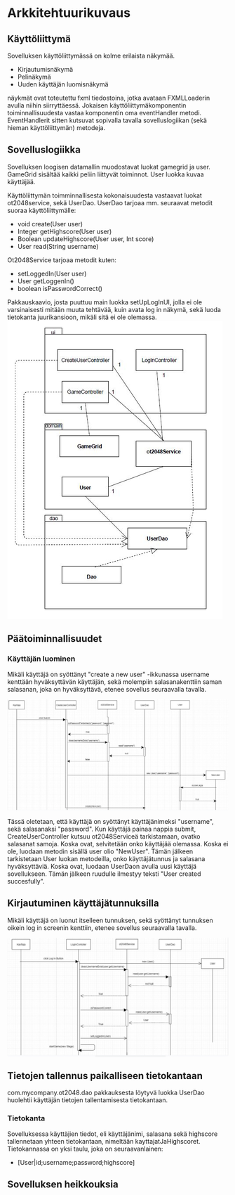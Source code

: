 # Arkkitehtuurikuvaus
## Käyttöliittymä
Sovelluksen käyttöliittymässä on kolme erilaista näkymää.
- Kirjautumisnäkymä
- Pelinäkymä
- Uuden käyttäjän luomisnäkymä

näykmät ovat toteutettu fxml tiedostoina, jotka avataan FXMLLoaderin avulla niihin siirryttäessä. Jokaisen käyttöliittymäkomponentin toiminnallisuudesta vastaa komponentin oma eventHandler metodi. EventHandlerit sitten kutsuvat sopivalla tavalla sovelluslogiikan (sekä hieman käyttöliittymän) metodeja.

## Sovelluslogiikka
Sovelluksen loogisen datamallin muodostavat luokat gamegrid ja user. GameGrid sisältää kaikki peliin liittyvät toiminnot. User luokka kuvaa käyttäjää.


Käyttöliittymän toimminnallisesta kokonaisuudesta vastaavat luokat ot2048service, sekä UserDao.
UserDao tarjoaa mm. seuraavat metodit suoraa käyttöliittymälle:

- void create(User user)
- Integer getHighscore(User user)
- Boolean updateHighscore(User user, Int score)
- User read(String username)



Ot2048Service tarjoaa metodit kuten:
- setLoggedIn(User user)
- User getLoggenIn()
- boolean isPasswordCorrect()








Pakkauskaavio, josta puuttuu main luokka setUpLogInUI, jolla ei ole varsinaisesti mitään muuta tehtävää, kuin avata log in näkymä, sekä luoda tietokanta juurikansioon, mikäli sitä ei ole olemassa.
<img src="https://github.com/lehtoneo/ot-harjoitustyo/blob/master/ot2048/dokumentaatio/kuvia/uusiPakkausKaavioKuva.JPG">

## Päätoiminnallisuudet

### Käyttäjän luominen

Mikäli käyttäjä on syöttänyt "create a new user" -ikkunassa username kenttään hyväksyttävän käyttäjän, sekä molempiin salasanakenttiin saman salasanan, joka on hyväksyttävä, etenee sovellus seuraavalla tavalla.


<img src="https://github.com/lehtoneo/ot-harjoitustyo/blob/master/ot2048/dokumentaatio/kuvia/ohtesekvenssiuusi.JPG">

 Tässä oletetaan, että käyttäjä on syöttänyt käyttäjänimeksi "username", sekä salasanaksi "password".
 Kun käyttäjä painaa nappia submit, CreateUserController kutsuu ot2048Serviceä tarkistamaan, ovatko salasanat samoja. Koska ovat, selvitetään onko käyttäjää olemassa. Koska ei ole, luodaan metodin sisällä user olio "NewUser". Tämän jälkeen tarkistetaan User luokan metodeilla, onko käyttäjätunnus ja salasana hyväksyttäviä. Koska ovat, luodaan UserDaon avulla uusi käyttäjä sovellukseen. Tämän jälkeen ruudulle ilmestyy teksti "User created succesfully".

## Kirjautuminen käyttäjätunnuksilla

Mikäli käyttäjä on luonut itselleen tunnuksen, sekä syöttänyt tunnuksen oikein log in screenin kenttiin, etenee sovellus seuraavalla tavalla.

<img src="https://github.com/lehtoneo/ot-harjoitustyo/blob/master/ot2048/dokumentaatio/kuvia/logInSekvenssi.JPG">

## Tietojen tallennus paikalliseen tietokantaan
com.mycompany.ot2048.dao pakkauksesta löytyvä luokka UserDao huolehtii käyttäjän tietojen tallentamisesta tietokantaan.

### Tietokanta

Sovelluksessa käyttäjien tiedot, eli käyttäjänimi, salasana sekä highscore tallennetaan yhteen tietokantaan, nimeltään kayttajatJaHighscoret. Tietokannassa on yksi taulu, joka on seuraavanlainen:
- [User|id;username;password;highscore]

## Sovelluksen heikkouksia
